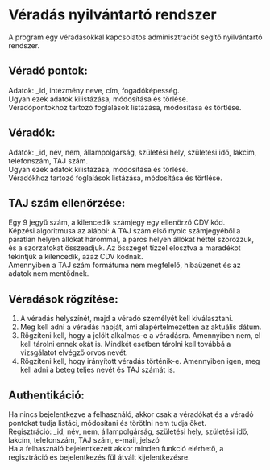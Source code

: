 # Véradás nyilvántartó rendszer <br />

A program egy véradásokkal kapcsolatos adminisztrációt segítő nyilvántartó rendszer. <br />

## Véradó pontok:
Adatok: _id, intézmény neve, cím, fogadóképesség.<br />
Ugyan ezek adatok kilistázása, módosítása és törlése. <br />
Véradópontokhoz tartozó foglalások listázása, módosítása és törtlése. <br />

## Véradók: <br />

Adatok: _id, név, nem, állampolgárság, születési hely, születési idő, lakcím, telefonszám, TAJ szám. <br />
Ugyan ezek adatok kilistázása, módosítása és törlése. <br />
Véradókhoz tartozó foglalások listázása, módosítása és törtlése. <br />

## TAJ szám ellenörzése: <br />

Egy 9 jegyű szám, a kilencedik számjegy egy ellenörző CDV kód. <br />
Képzési algoritmusa az alábbi: A TAJ szám első nyolc számjegyéből a páratlan helyen állókat hárommal, a páros helyen állókat héttel szorozzuk, és a szorzatokat összeadjuk.
Az összeget tízzel elosztva a maradékot tekintjük a kilencedik, azaz CDV kódnak. <br />
Amennyiben a TAJ szám formátuma nem megfelelő, hibaüzenet és az adatok nem mentődnek.<br />

## Véradások rögzítése: <br />
1. A véradás helyszínét, majd a véradó személyét kell kiválasztani.
2. Meg kell adni a véradás napját, ami alapértelmezetten az aktuális dátum.
3. Rögzíteni kell, hogy a jelölt alkalmas-e a véradásra. Amennyiben nem, el kell tárolni ennek okát is. Mindkét esetben tárolni kell továbbá a vizsgálatot elvégző orvos nevét.
4. Rögzíteni kell, hogy irányított véradás történik-e. Amennyiben igen, meg kell adni a beteg teljes nevét és TAJ számát is.


## Authentikáció: <br />

Ha nincs bejelentkezve a felhasználó, akkor csak a véradókat és a véradó pontokat tudja listáci, módosítani és törötlni nem tudja őket. <br />
Regisztráció: _id, név, nem, állampolgárság, születési hely, születési idő, lakcím, telefonszám, TAJ szám, e-mail, jelszó <br />
Ha a felhasználó bejelentkezett akkor minden funkció elérhető, a regisztráció és bejelentkezés fül átvált kijelentkezésre. <br />
